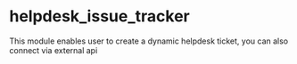 # helpdesk_issue_tracker
This module enables user to create a dynamic helpdesk ticket, you can also connect via external api
